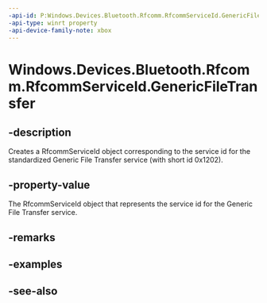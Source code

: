 ```yaml
---
-api-id: P:Windows.Devices.Bluetooth.Rfcomm.RfcommServiceId.GenericFileTransfer
-api-type: winrt property
-api-device-family-note: xbox
---
```


<!-- Property syntax
public Windows.Devices.Bluetooth.Rfcomm.RfcommServiceId GenericFileTransfer { get; }
-->

# Windows.Devices.Bluetooth.Rfcomm.RfcommServiceId.GenericFileTransfer

## -description
Creates a RfcommServiceId object corresponding to the service id for the standardized Generic File Transfer service (with short id 0x1202).

## -property-value
The RfcommServiceId object that represents the service id for the Generic File Transfer service.

## -remarks

## -examples

## -see-also
